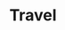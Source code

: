 ---
title: Travel
tag: travel
description: 다양한 곳을 여행하는 것은 꽤 중요하다고 생각합니다. 자연의 위대함, 다양한 가치관, 자아 성찰 등 다양한 경험을 할 수 있기 때문이죠.
# image: /files/authors/kjham.ham.jpg
# cover: /files/covers/proms_profile_cover.jpg
---